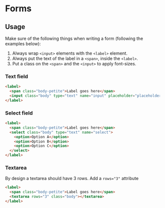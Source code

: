# Forms

## Usage

Make sure of the following things when writing a form (following the examples below):
1. Always wrap `<input>` elements with the `<label>` element.
2. Always put the text of the label in a `<span>`, inside the `<label>`.
3. Put a class on the `<span>` and the `<input>` to apply font-sizes.

### Text field

```html
<label>
  <span class="body-petite">Label goes here</span>
  <input class="body" type="text" name="input" placeholder="placeholder"/>
</label>
```

### Select field

```html
<label>
  <span class="body-petite">Label goes here</span>
  <select class="body" type="text" name="select">
    <option>Option A</option>
    <option>Option B</option>
    <option>Option C</option>
  </select>
</label>
```

### Textarea

By design a textarea should have 3 rows. Add a `rows="3"` attribute

```html
<label>
  <span class="body-petite">Label goes here</span>
  <textarea rows="3" class="body"></textarea>
</label>
```
